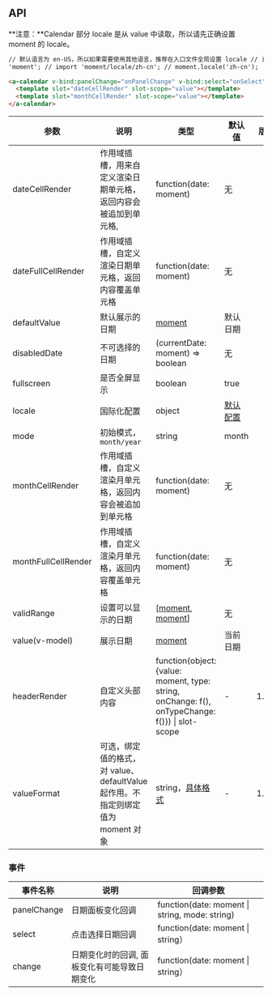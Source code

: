 ## API

**注意：**Calendar 部分 locale 是从 value 中读取，所以请先正确设置 moment 的 locale。

```html
// 默认语言为 en-US，所以如果需要使用其他语言，推荐在入口文件全局设置 locale // import moment from
'moment'; // import 'moment/locale/zh-cn'; // moment.locale('zh-cn');

<a-calendar v-bind:panelChange="onPanelChange" v-bind:select="onSelect">
  <template slot="dateCellRender" slot-scope="value"></template>
  <template slot="monthCellRender" slot-scope="value"></template>
</a-calendar>
```

| 参数 | 说明 | 类型 | 默认值 | 版本 |
| --- | --- | --- | --- | --- |
| dateCellRender | 作用域插槽，用来自定义渲染日期单元格，返回内容会被追加到单元格, | function(date: moment) | 无 |  |
| dateFullCellRender | 作用域插槽，自定义渲染日期单元格，返回内容覆盖单元格 | function(date: moment) | 无 |  |
| defaultValue | 默认展示的日期 | [moment](http://momentjs.com/) | 默认日期 |  |
| disabledDate | 不可选择的日期 | (currentDate: moment) => boolean | 无 |  |
| fullscreen | 是否全屏显示 | boolean | true |  |
| locale | 国际化配置 | object | [默认配置](https://github.com/vueComponent/ant-design-vue/blob/master/components/date-picker/locale/example.json) |  |
| mode | 初始模式，`month/year` | string | month |  |
| monthCellRender | 作用域插槽，自定义渲染月单元格，返回内容会被追加到单元格 | function(date: moment) | 无 |  |
| monthFullCellRender | 作用域插槽，自定义渲染月单元格，返回内容覆盖单元格 | function(date: moment) | 无 |  |
| validRange | 设置可以显示的日期 | \[[moment](http://momentjs.com/), [moment](http://momentjs.com/)] | 无 |  |
| value(v-model) | 展示日期 | [moment](http://momentjs.com/) | 当前日期 |  |
| headerRender | 自定义头部内容 | function(object:{value: moment, type: string, onChange: f(), onTypeChange: f()}) \| slot-scope | - | 1.5.0 |
| valueFormat | 可选，绑定值的格式，对 value、defaultValue 起作用。不指定则绑定值为 moment 对象 | string，[具体格式](https://momentjs.com/docs/#/displaying/format/) | - | 1.5.4 |

### 事件

| 事件名称 | 说明 | 回调参数 |
| --- | --- | --- |
| panelChange | 日期面板变化回调 | function(date: moment \| string, mode: string) | 无 |
| select | 点击选择日期回调 | function(date: moment \| string） | 无 |
| change | 日期变化时的回调, 面板变化有可能导致日期变化 | function(date: moment \| string） | 无 |
